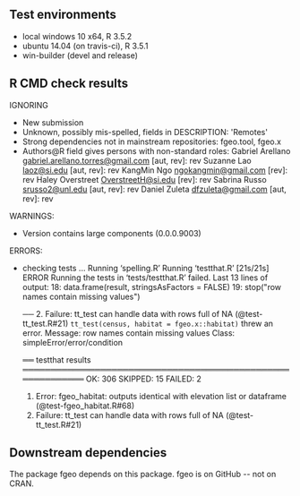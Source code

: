 ## Test environments

* local windows 10 x64, R 3.5.2
* ubuntu 14.04 (on travis-ci), R 3.5.1
* win-builder (devel and release)

## R CMD check results

IGNORING
* New submission
* Unknown, possibly mis-spelled, fields in DESCRIPTION: 'Remotes'
* Strong dependencies not in mainstream repositories: fgeo.tool, fgeo.x
* Authors@R field gives persons with non-standard roles:
  Gabriel Arellano <gabriel.arellano.torres@gmail.com> [aut, rev]: rev
  Suzanne Lao <laoz@si.edu> [aut, rev]: rev
  KangMin Ngo <ngokangmin@gmail.com> [rev]: rev
  Haley Overstreet <OverstreetH@si.edu> [rev]: rev
  Sabrina Russo <srusso2@unl.edu> [aut, rev]: rev
  Daniel Zuleta <dfzuleta@gmail.com> [aut, rev]: rev
  
WARNINGS:
* Version contains large components (0.0.0.9003)

ERRORS:
* checking tests ...
  Running ‘spelling.R’
  Running ‘testthat.R’ [21s/21s]
 ERROR
Running the tests in ‘tests/testthat.R’ failed.
Last 13 lines of output:
  18: data.frame(result, stringsAsFactors = FALSE)
  19: stop("row names contain missing values")
  
  ── 2. Failure: tt_test can handle data with rows full of NA (@test-tt_test.R#21)
  `tt_test(census, habitat = fgeo.x::habitat)` threw an error.
  Message: row names contain missing values
  Class:   simpleError/error/condition
  
  ══ testthat results  ═══════════════════════════════════════════════════════════
  OK: 306 SKIPPED: 15 FAILED: 2
  1. Error: fgeo_habitat: outputs identical with elevation list or dataframe (@test-fgeo_habitat.R#68) 
  2. Failure: tt_test can handle data with rows full of NA (@test-tt_test.R#21) 

## Downstream dependencies

The package fgeo depends on this package. fgeo is on GitHub -- not on CRAN.
